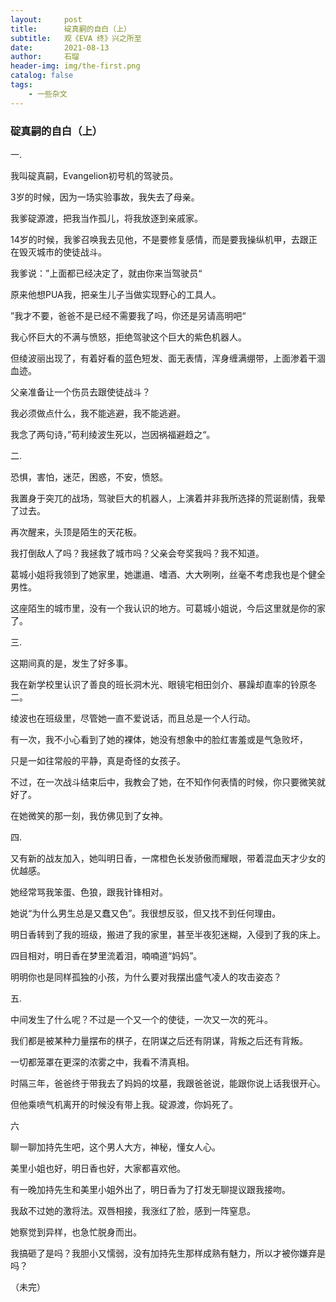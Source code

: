 ```yaml
---
layout:     post
title:      碇真嗣的自白（上）
subtitle:   观《EVA 终》兴之所至
date:       2021-08-13
author:     石瑠
header-img: img/the-first.png
catalog: false
tags:
    - 一些杂文
---
```




<h3>碇真嗣的自白（上）</h3>

一.

我叫碇真嗣，Evangelion初号机的驾驶员。

3岁的时候，因为一场实验事故，我失去了母亲。

我爹碇源渡，把我当作孤儿，将我放逐到亲戚家。

14岁的时候，我爹召唤我去见他，不是要修复感情，而是要我操纵机甲，去跟正在毁灭城市的使徒战斗。

我爹说：”上面都已经决定了，就由你来当驾驶员“

原来他想PUA我，把亲生儿子当做实现野心的工具人。

”我才不要，爸爸不是已经不需要我了吗，你还是另请高明吧“

我心怀巨大的不满与愤怒，拒绝驾驶这个巨大的紫色机器人。

但绫波丽出现了，有着好看的蓝色短发、面无表情，浑身缠满绷带，上面渗着干涸血迹。

父亲准备让一个伤员去跟使徒战斗？

我必须做点什么，我不能逃避，我不能逃避。

我念了两句诗，”苟利绫波生死以，岂因祸福避趋之“。

二.

恐惧，害怕，迷茫，困惑，不安，愤怒。

我置身于突兀的战场，驾驶巨大的机器人，上演着并非我所选择的荒诞剧情，我晕了过去。

再次醒来，头顶是陌生的天花板。

我打倒敌人了吗？我拯救了城市吗？父亲会夸奖我吗？我不知道。

葛城小姐将我领到了她家里，她邋遢、嗜酒、大大咧咧，丝毫不考虑我也是个健全男性。

这座陌生的城市里，没有一个我认识的地方。可葛城小姐说，今后这里就是你的家了。

三.

这期间真的是，发生了好多事。

我在新学校里认识了善良的班长洞木光、眼镜宅相田剑介、暴躁却直率的铃原冬二。

绫波也在班级里，尽管她一直不爱说话，而且总是一个人行动。

有一次，我不小心看到了她的裸体，她没有想象中的脸红害羞或是气急败坏，

只是一如往常般的平静，真是奇怪的女孩子。

不过，在一次战斗结束后中，我教会了她，在不知作何表情的时候，你只要微笑就好了。

在她微笑的那一刻，我仿佛见到了女神。



四.

又有新的战友加入，她叫明日香，一席橙色长发骄傲而耀眼，带着混血天才少女的优越感。

她经常骂我笨蛋、色狼，跟我针锋相对。

她说“为什么男生总是又蠢又色”。我很想反驳，但又找不到任何理由。

明日香转到了我的班级，搬进了我的家里，甚至半夜犯迷糊，入侵到了我的床上。

四目相对，明日香在梦里流着泪，喃喃道“妈妈”。

明明你也是同样孤独的小孩，为什么要对我摆出盛气凌人的攻击姿态？

五.

中间发生了什么呢？不过是一个又一个的使徒，一次又一次的死斗。

我们都是被某种力量摆布的棋子，在阴谋之后还有阴谋，背叛之后还有背叛。

一切都笼罩在更深的浓雾之中，我看不清真相。

时隔三年，爸爸终于带我去了妈妈的坟墓，我跟爸爸说，能跟你说上话我很开心。

但他乘喷气机离开的时候没有带上我。碇源渡，你妈死了。

六

聊一聊加持先生吧，这个男人大方，神秘，懂女人心。

美里小姐也好，明日香也好，大家都喜欢他。

有一晚加持先生和美里小姐外出了，明日香为了打发无聊提议跟我接吻。

我敌不过她的激将法。双唇相接，我涨红了脸，感到一阵窒息。

她察觉到异样，也急忙脱身而出。

我搞砸了是吗？我胆小又懦弱，没有加持先生那样成熟有魅力，所以才被你嫌弃是吗？



（未完）





















